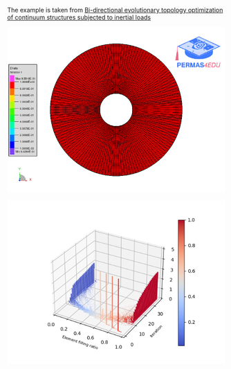 The example is taken from [Bi-directional evolutionary topology optimization of continuum structures subjected to inertial loads](https://doi.org/10.1016/j.advengsoft.2020.102897)

![Element filling ratio](efratio.gif)

![Solid void](PERMAS_Topology_Optimization.png)
